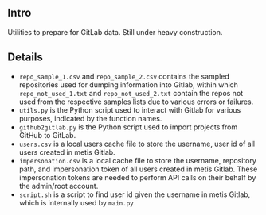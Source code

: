 ## Intro

Utilities to prepare for GitLab data. Still under heavy construction.

## Details
- `repo_sample_1.csv` and `repo_sample_2.csv` contains the sampled repositories used for dumping information into Gitlab, within which `repo_not_used_1.txt` and `repo_not_used_2.txt` contain the repos not used from the respective samples lists due to various errors or failures.
- `utils.py` is the Python script used to interact with Gitlab for various purposes, indicated by the function names.
- `github2gitlab.py` is the Python script used to import projects from GitHub to GitLab.
- `users.csv` is a local users cache file to store the username, user id of all users created in metis Gitlab.
- `impersonation.csv` is a local cache file to store the username, repository path, and impersonation token of all users created in metis Gitlab. These impersonation tokens are needed to perform API calls on their behalf by the admin/root account.
- `script.sh` is a script to find user id given the username in metis Gitlab, which is internally used by `main.py`